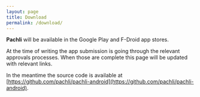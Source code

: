 ```yaml
---
layout: page
title: Download
permalink: /download/
---
```


**Pachli** will be available in the Google Play and F-Droid app stores.

At the time of writing the app submission is going through the relevant approvals processes. When those are complete this page will be updated with relevant links.

In the meantime the source code is available at [https://github.com/pachli/pachli-android](https://github.com/pachli/pachli-android).